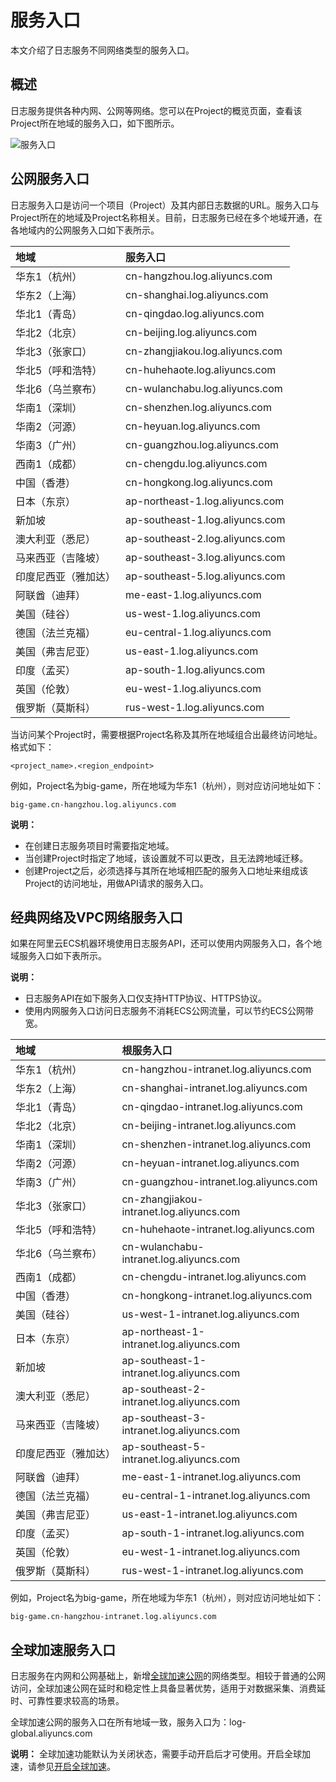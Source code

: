 # 服务入口

本文介绍了日志服务不同网络类型的服务入口。

## 概述

日志服务提供各种内网、公网等网络。您可以在Project的概览页面，查看该Project所在地域的服务入口，如下图所示。

![服务入口](https://static-aliyun-doc.oss-cn-hangzhou.aliyuncs.com/assets/img/zh-CN/2478498951/p132286.png)

## 公网服务入口

日志服务入口是访问一个项目（Project）及其内部日志数据的URL。服务入口与Project所在的地域及Project名称相关。目前，日志服务已经在多个地域开通，在各地域内的公网服务入口如下表所示。

|地域|服务入口|
|:-|:---|
|华东1（杭州）|cn-hangzhou.log.aliyuncs.com|
|华东2（上海）|cn-shanghai.log.aliyuncs.com|
|华北1（青岛）|cn-qingdao.log.aliyuncs.com|
|华北2（北京）|cn-beijing.log.aliyuncs.com|
|华北3（张家口）|cn-zhangjiakou.log.aliyuncs.com|
|华北5（呼和浩特）|cn-huhehaote.log.aliyuncs.com|
|华北6（乌兰察布）|cn-wulanchabu.log.aliyuncs.com|
|华南1（深圳）|cn-shenzhen.log.aliyuncs.com|
|华南2（河源）|cn-heyuan.log.aliyuncs.com|
|华南3（广州）|cn-guangzhou.log.aliyuncs.com|
|西南1（成都）|cn-chengdu.log.aliyuncs.com|
|中国（香港）|cn-hongkong.log.aliyuncs.com|
|日本（东京）|ap-northeast-1.log.aliyuncs.com|
|新加坡|ap-southeast-1.log.aliyuncs.com|
|澳大利亚（悉尼）|ap-southeast-2.log.aliyuncs.com|
|马来西亚（吉隆坡）|ap-southeast-3.log.aliyuncs.com|
|印度尼西亚（雅加达）|ap-southeast-5.log.aliyuncs.com|
|阿联酋（迪拜）|me-east-1.log.aliyuncs.com|
|美国（硅谷）|us-west-1.log.aliyuncs.com|
|德国（法兰克福）|eu-central-1.log.aliyuncs.com|
|美国（弗吉尼亚）|us-east-1.log.aliyuncs.com|
|印度（孟买）|ap-south-1.log.aliyuncs.com|
|英国（伦敦）|eu-west-1.log.aliyuncs.com|
|俄罗斯（莫斯科）|rus-west-1.log.aliyuncs.com|

当访问某个Project时，需要根据Project名称及其所在地域组合出最终访问地址。格式如下：

```
<project_name>.<region_endpoint>
```

例如，Project名为big-game，所在地域为华东1（杭州），则对应访问地址如下：

```
big-game.cn-hangzhou.log.aliyuncs.com
```

**说明：**

-   在创建日志服务项目时需要指定地域。
-   当创建Project时指定了地域，该设置就不可以更改，且无法跨地域迁移。
-   创建Project之后，必须选择与其所在地域相匹配的服务入口地址来组成该Project的访问地址，用做API请求的服务入口。

## 经典网络及VPC网络服务入口

如果在阿里云ECS机器环境使用日志服务API，还可以使用内网服务入口，各个地域服务入口如下表所示。

**说明：**

-   日志服务API在如下服务入口仅支持HTTP协议、HTTPS协议。
-   使用内网服务入口访问日志服务不消耗ECS公网流量，可以节约ECS公网带宽。

|地域|根服务入口|
|:-|:----|
|华东1（杭州）|cn-hangzhou-intranet.log.aliyuncs.com|
|华东2（上海）|cn-shanghai-intranet.log.aliyuncs.com|
|华北1（青岛）|cn-qingdao-intranet.log.aliyuncs.com|
|华北2（北京）|cn-beijing-intranet.log.aliyuncs.com|
|华南1（深圳）|cn-shenzhen-intranet.log.aliyuncs.com|
|华南2（河源）|cn-heyuan-intranet.log.aliyuncs.com|
|华南3（广州）|cn-guangzhou-intranet.log.aliyuncs.com|
|华北3（张家口）|cn-zhangjiakou-intranet.log.aliyuncs.com|
|华北5（呼和浩特）|cn-huhehaote-intranet.log.aliyuncs.com|
|华北6（乌兰察布）|cn-wulanchabu-intranet.log.aliyuncs.com|
|西南1（成都）|cn-chengdu-intranet.log.aliyuncs.com|
|中国（香港）|cn-hongkong-intranet.log.aliyuncs.com|
|美国（硅谷）|us-west-1-intranet.log.aliyuncs.com|
|日本（东京）|ap-northeast-1-intranet.log.aliyuncs.com|
|新加坡|ap-southeast-1-intranet.log.aliyuncs.com|
|澳大利亚（悉尼）|ap-southeast-2-intranet.log.aliyuncs.com|
|马来西亚（吉隆坡）|ap-southeast-3-intranet.log.aliyuncs.com|
|印度尼西亚（雅加达）|ap-southeast-5-intranet.log.aliyuncs.com|
|阿联酋（迪拜）|me-east-1-intranet.log.aliyuncs.com|
|德国（法兰克福）|eu-central-1-intranet.log.aliyuncs.com|
|美国（弗吉尼亚）|us-east-1-intranet.log.aliyuncs.com|
|印度（孟买）|ap-south-1-intranet.log.aliyuncs.com|
|英国（伦敦）|eu-west-1-intranet.log.aliyuncs.com|
|俄罗斯（莫斯科）|rus-west-1-intranet.log.aliyuncs.com|

例如，Project名为big-game，所在地域为华东1（杭州），则对应访问地址如下：

```
big-game.cn-hangzhou-intranet.log.aliyuncs.com
```

## 全球加速服务入口

日志服务在内网和公网基础上，新增[全球加速公网](/intl.zh-CN/数据采集/采集加速/简介.md)的网络类型。相较于普通的公网访问，全球加速公网在延时和稳定性上具备显著优势，适用于对数据采集、消费延时、可靠性要求较高的场景。

全球加速公网的服务入口在所有地域一致，服务入口为：log-global.aliyuncs.com

**说明：** 全球加速功能默认为关闭状态，需要手动开启后才可使用。开启全球加速，请参见[开启全球加速](/intl.zh-CN/数据采集/采集加速/开启全球加速.md)。

